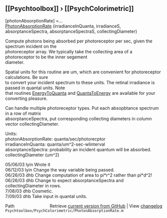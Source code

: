 ## [[Psychtoolbox]] &#8250; [[PsychColorimetric]]

 [photonAbsorptionRate] =...  
        [PhotonAbsorptionRate](PhotonAbsorptionRate) (irradianceInQuanta, irradianceS, absorptanceSpectra, absorptanceSpectraS, collectingDiameter)  
  
 Compute photons being absorbed per photoreceptor per sec, given the spectrum incident on the  
 photoreceptor array.  We typically take the collecting area of a photoreceptor to be the inner segement  
 diameter.  
  
 Spatial units for this routine are um, which are convenient for photoreceptor calculations.  Be sure  
 to convert your incident spectrum to these units.  The retinal irradiance is passed in quantal units.  Note  
 that routines [EnergyToQuanta](EnergyToQuanta) and [QuantaToEnergy](QuantaToEnergy) are available for your converting pleasure.  
  
 Can handle multiple photoreceptor types.  Put each absopbtance spectrum in a row of matrix  
 absorptanceSpectra, put corresponding collecting diameters in column vector collectingDiameter.  
  
 Units:   
   photonAbsorptionRate: quanta/sec/photorecptor  
   irradianceInQuanta: quanta/um^2-sec-wlinterval  
   absorptanceSpectra: probability an incident quantum will be absorbed.  
   collectingDiameter (um^2)  
  
 05/06/03   lyin Wrote it  
 06/12/03   lyin Change the way variable being passed.  
 06/26/03  dhb  Change computation of area to pi\*r^2 rather than pi\*d^2!  
 06/26/03  dhb  Change to expect absorptanceSpectra and collectingDiameter in rows.  
 7/08/03   dhb  Cosmetic.  
 7/09/03   dhb  Take input in quantal units.  




<div class="code_header" style="text-align:right;">
  <span style="float:left;">Path&nbsp;&nbsp;</span> <span class="counter">Retrieve <a href=
  "https://raw.github.com/Psychtoolbox-3/Psychtoolbox-3/beta/Psychtoolbox/PsychColorimetric/PhotonAbsorptionRate.m">current version from GitHub</a> | View <a href=
  "https://github.com/Psychtoolbox-3/Psychtoolbox-3/commits/beta/Psychtoolbox/PsychColorimetric/PhotonAbsorptionRate.m">changelog</a></span>
</div>
<div class="code">
  <code>Psychtoolbox/PsychColorimetric/PhotonAbsorptionRate.m</code>
</div>

